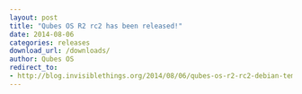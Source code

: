 ```yaml
---
layout: post
title: "Qubes OS R2 rc2 has been released!"
date: 2014-08-06
categories: releases
download_url: /downloads/
author: Qubes OS
redirect_to:
- http://blog.invisiblethings.org/2014/08/06/qubes-os-r2-rc2-debian-template-ssled.html
---
```

